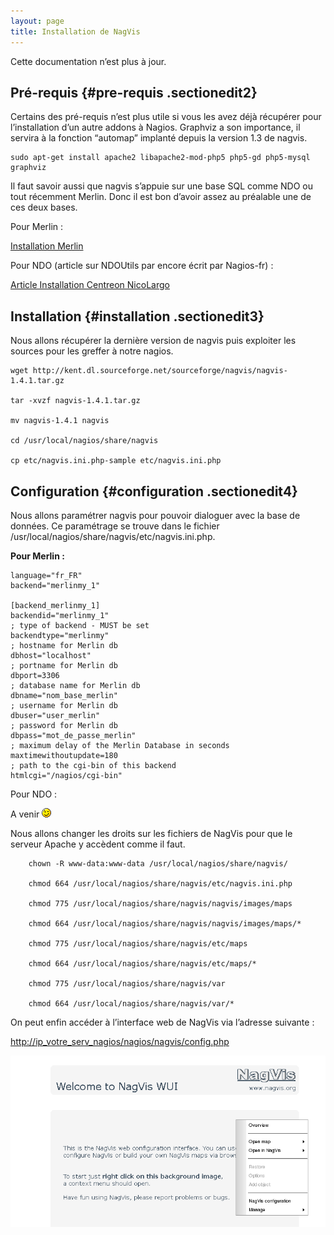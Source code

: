```yaml
---
layout: page
title: Installation de NagVis
---
```


Cette documentation n’est plus à jour.

Pré-requis {#pre-requis .sectionedit2}
----------

Certains des pré-requis n’est plus utile si vous les avez déjà récupérer
pour l’installation d’un autre addons à Nagios. Graphviz a son
importance, il servira à la fonction “automap” implanté depuis la
version 1.3 de nagvis.

~~~
sudo apt-get install apache2 libapache2-mod-php5 php5-gd php5-mysql graphviz
~~~

Il faut savoir aussi que nagvis s’appuie sur une base SQL comme NDO ou
tout récemment Merlin. Donc il est bon d’avoir assez au préalable une de
ces deux bases.

Pour Merlin :

[Installation
Merlin](../../../addons/merlin.html "http://wiki.monitoring-fr.org/addons/merlin")

Pour NDO (article sur NDOUtils par encore écrit par Nagios-fr) :

[Article Installation Centreon
NicoLargo](http://blog.nicolargo.com/2009/01/le-serveur-de-supervision-libre-part-3.html "http://blog.nicolargo.com/2009/01/le-serveur-de-supervision-libre-part-3.html")

Installation {#installation .sectionedit3}
------------

Nous allons récupérer la dernière version de nagvis puis exploiter les
sources pour les greffer à notre nagios.

~~~
wget http://kent.dl.sourceforge.net/sourceforge/nagvis/nagvis-1.4.1.tar.gz

tar -xvzf nagvis-1.4.1.tar.gz

mv nagvis-1.4.1 nagvis

cd /usr/local/nagios/share/nagvis

cp etc/nagvis.ini.php-sample etc/nagvis.ini.php
~~~

Configuration {#configuration .sectionedit4}
-------------

Nous allons paramétrer nagvis pour pouvoir dialoguer avec la base de
données. Ce paramétrage se trouve dans le fichier
/usr/local/nagios/share/nagvis/etc/nagvis.ini.php.

**Pour Merlin :**

~~~
language="fr_FR"
backend="merlinmy_1"

[backend_merlinmy_1]
backendid="merlinmy_1"
; type of backend - MUST be set
backendtype="merlinmy"
; hostname for Merlin db
dbhost="localhost"
; portname for Merlin db
dbport=3306
; database name for Merlin db
dbname="nom_base_merlin"
; username for Merlin db
dbuser="user_merlin"
; password for Merlin db
dbpass="mot_de_passe_merlin"
; maximum delay of the Merlin Database in seconds
maxtimewithoutupdate=180
; path to the cgi-bin of this backend
htmlcgi="/nagios/cgi-bin"
~~~

Pour NDO :

A venir ![;-)](../../../lib/images/smileys/icon_wink.gif)

Nous allons changer les droits sur les fichiers de NagVis pour que le
serveur Apache y accèdent comme il faut.

~~~
    chown -R www-data:www-data /usr/local/nagios/share/nagvis/

    chmod 664 /usr/local/nagios/share/nagvis/etc/nagvis.ini.php

    chmod 775 /usr/local/nagios/share/nagvis/nagvis/images/maps

    chmod 664 /usr/local/nagios/share/nagvis/nagvis/images/maps/*

    chmod 775 /usr/local/nagios/share/nagvis/etc/maps

    chmod 664 /usr/local/nagios/share/nagvis/etc/maps/*

    chmod 775 /usr/local/nagios/share/nagvis/var

    chmod 664 /usr/local/nagios/share/nagvis/var/*
~~~

On peut enfin accéder à l’interface web de NagVis via l’adresse suivante
:

[http://ip\_votre\_serv\_nagios/nagios/nagvis/config.php](http://ip_votre_serv_nagios/nagios/nagvis/config.php "http://ip_votre_serv_nagios/nagios/nagvis/config.php")

[![](../../../assets/media/addons/addons/nagvis/nagvis-config.png)](../../../_detail/addons/addons/nagvis/nagvis-config.png@id=nagios%253Aaddons%253Anagvis%253Anagvis-install.html "addons:addons:nagvis:nagvis-config.png")